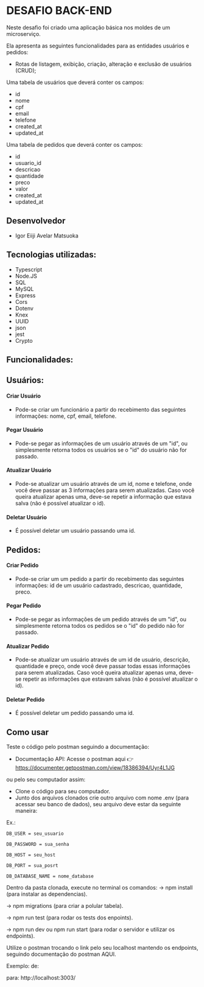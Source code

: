# DESAFIO BACK-END

Neste desafio foi criado uma aplicação básica nos moldes de um microserviço.

Ela apresenta as seguintes funcionalidades para as entidades usuários e pedidos:

- Rotas de listagem, exibição, criação, alteração e exclusão de usuários (CRUD);

Uma tabela de usuários que deverá conter os campos:
- id
- nome
- cpf
- email
- telefone
- created_at
- updated_at

Uma tabela de pedidos que deverá conter os campos:
- id
- usuario_id
- descricao
- quantidade
- preco
- valor
- created_at
- updated_at

## Desenvolvedor

- Igor Eiiji Avelar Matsuoka

## Tecnologias utilizadas: 
- Typescript
- Node.JS
- SQL
- MySQL
- Express
- Cors
- Dotenv
- Knex
- UUID
- json
- jest
- Crypto

## Funcionalidades:

## Usuários:

#### Criar Usuário
- Pode-se criar um funcionário a partir do recebimento das seguintes informações: nome, cpf, email, telefone.

#### Pegar Usuário
- Pode-se pegar as informações de um usuário através de um "id", ou simplesmente retorna todos os usuários se o "id" do usuário não for passado.

#### Atualizar Usuário
- Pode-se atualizar um usuário através de um id, nome e telefone, onde você deve passar as 3 informações para serem atualizadas. Caso você queira atualizar apenas uma, deve-se repetir a informação que estava salva (não é possível atualizar o id).

#### Deletar Usuário
- É possível deletar um usuário passando uma id.

## Pedidos:

#### Criar Pedido
- Pode-se criar um um pedido a partir do recebimento das seguintes informações: id de um usuário cadastrado, descricao, quantidade, preco.

#### Pegar Pedido
- Pode-se pegar as informações de um pedido através de um "id", ou simplesmente retorna todos os pedidos se o "id" do pedido não for passado.

#### Atualizar Pedido
- Pode-se atualizar um usuário através de um id de usuário, descrição, quantidade e preço, onde você deve passar todas essas informações para serem atualizadas. Caso você queira atualizar apenas uma, deve-se repetir as informações que estavam salvas (não é possível atualizar o id).

#### Deletar Pedido
- É possível deletar um pedido passando uma id.

<!-- ## Testes para os 100m:


## Testes para o arremesso de dardo: -->


## Como usar

Teste o código pelo postman seguindo a documentação:

- Documentação API:
Acesse o postman aqui 👉 https://documenter.getpostman.com/view/18386394/Uyr4L1JG

ou pelo seu computador assim: 
- Clone o código para seu computador. 
- Junto dos arquivos clonados crie outro arquivo com nome .env (para acessar seu banco de dados), seu arquivo deve estar da seguinte maneira:

Ex.:

    DB_USER = seu_usuario

    DB_PASSWORD = sua_senha

    DB_HOST = seu_host

    DB_PORT = sua_posrt

    DB_DATABASE_NAME = nome_database

Dentro da pasta clonada, execute no terminal os comandos:
-> npm install (para instalar as dependencias).

-> npm migrations (para criar a polular tabela).

-> npm run test (para rodar os tests dos enpoints).

-> npm run dev ou npm run start (para rodar o servidor e utilizar os endpoints).

Utilize o postman trocando o link pelo seu localhost mantendo os endpoints, seguindo documentação do postman AQUI.

Exemplo:
de: 

para: http://localhost:3003/